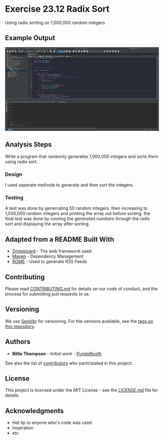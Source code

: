 # Exercise 23.12 Radix Sort

Using radix sorting on 1,000,000 random integers

## Example Output

![Sample Output](README.jpg)

## Analysis Steps

Write a program that randomly generates 1,000,000 integers and sorts them using radix sort.

### Design

I used seperate methods to generate and then sort the integers.

### Testing

A test was done by generrating 50 random integers.
then increasing to 1,000,000 random integers and printing the array out before sorting.
the final test was done by running the generated numbers through the radix sort and displaying the array after sorting.

## Adapted from a README Built With

* [Dropwizard](http://www.dropwizard.io/1.0.2/docs/) - The web framework used
* [Maven](https://maven.apache.org/) - Dependency Management
* [ROME](https://rometools.github.io/rome/) - Used to generate RSS Feeds

## Contributing

Please read [CONTRIBUTING.md](https://gist.github.com/PurpleBooth/b24679402957c63ec426) for details on our code of conduct, and the process for submitting pull requests to us.

## Versioning

We use [SemVer](http://semver.org/) for versioning. For the versions available, see the [tags on this repository](https://github.com/your/project/tags). 

## Authors

* **Billie Thompson** - *Initial work* - [PurpleBooth](https://github.com/PurpleBooth)

See also the list of [contributors](https://github.com/your/project/contributors) who participated in this project.

## License

This project is licensed under the MIT License - see the [LICENSE.md](LICENSE.md) file for details

## Acknowledgments

* Hat tip to anyone who's code was used
* Inspiration
* etc
